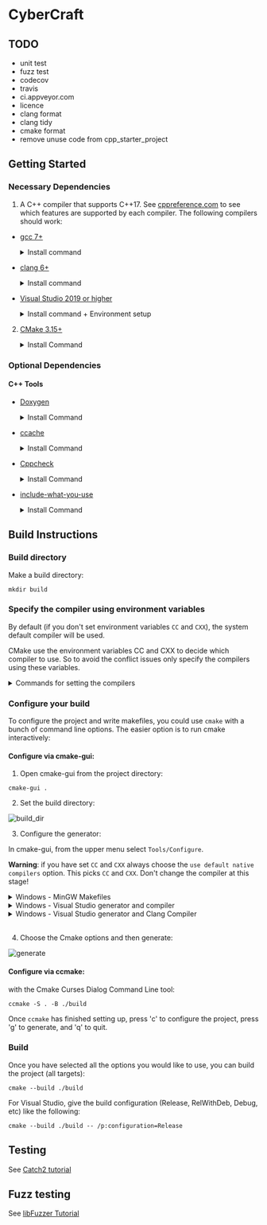 # CyberCraft

## TODO
* unit test
* fuzz test
* codecov
* travis
* ci.appveyor.com 
* licence
* clang format
* clang tidy
* cmake format
* remove unuse code from cpp_starter_project

## Getting Started

### Necessary Dependencies
1. A C++ compiler that supports C++17.
See [cppreference.com](https://en.cppreference.com/w/cpp/compiler_support)
to see which features are supported by each compiler.
The following compilers should work:

  * [gcc 7+](https://gcc.gnu.org/)
	<details>
	<summary>Install command</summary>

	- Debian/Ubuntu:
		
			sudo apt install build-essential

	- Windows:
		
			choco install mingw -y

	- MacOS:
		
			brew install gcc
	</details>

  * [clang 6+](https://clang.llvm.org/)
	<details>
	<summary>Install command</summary>

	- Debian/Ubuntu:
		
			bash -c "$(wget -O - https://apt.llvm.org/llvm.sh)"

	- Windows:

		Visual Studio 2019 ships with LLVM (see the Visual Studio section). However, to install LLVM separately:
		
			choco install llvm -y
			
		llvm-utils for using external LLVM with Visual Studio generator:
			
			git clone https://github.com/zufuliu/llvm-utils.git
			cd llvm-utils/VS2017
			.\install.bat

	- MacOS:
 		
			brew install llvm
	</details>

  * [Visual Studio 2019 or higher](https://visualstudio.microsoft.com/)
	<details>
	<summary>Install command + Environment setup</summary>

	On Windows, you need to install Visual Studio 2019 because of the SDK and libraries that ship with it.

  	Visual Studio IDE - 2019 Community (installs Clang too):
		
  	  	choco install -y visualstudio2019community --package-parameters "add Microsoft.VisualStudio.Workload.NativeDesktop --includeRecommended --includeOptional --passive --locale en-US"
		
	Put MSVC compiler, Clang compiler, and vcvarsall.bat on the path:

			choco install vswhere -y
			refreshenv
			
			$clpath = vswhere -latest -prerelease -find **/Hostx64/x64/*   # for x64
			[Environment]::SetEnvironmentVariable("Path", $env:Path + ";$clpath", "User")
			
			$clangpath = vswhere -latest -prerelease -find **/Llvm/bin/*
			[Environment]::SetEnvironmentVariable("Path", $env:Path + ";$clangpath", "User")

			$vcvarsallpath =  vswhere -latest -prerelease -find **/Auxiliary/Build/*
			[Environment]::SetEnvironmentVariable("Path", $env:Path + ";$vcvarsallpath", "User")
			refreshenv

	</details>

2. [CMake 3.15+](https://cmake.org/)
	<details>
	<summary>Install Command</summary>
	
	- Debian/Ubuntu:
		
			sudo apt-get install cmake
	
	- Windows:
		
			choco install cmake -y
	
	- MacOS:
	 		
			brew install cmake
	
	</details>

### Optional Dependencies
#### C++ Tools
  * [Doxygen](http://doxygen.nl/)
	<details>
	<summary>Install Command</summary>

	- Debian/Ubuntu:
		
			sudo apt-get install doxygen
			sudo apt-get install graphviz

	- Windows:
		
			choco install doxygen.install -y
			choco install graphviz -y

	- MacOS:
 		
			brew install doxygen
	 		brew install graphviz

	</details>


  * [ccache](https://ccache.dev/)
	<details>
	<summary>Install Command</summary>

	- Debian/Ubuntu:
		
			sudo apt-get install ccache

	- Windows:
		
			choco install ccache -y

	- MacOS:
 		
			brew install ccache

	</details>


  * [Cppcheck](http://cppcheck.sourceforge.net/)
	<details>
	<summary>Install Command</summary>

	- Debian/Ubuntu:
		
			sudo apt-get install cppcheck

	- Windows:
		
			choco install cppcheck -y

	- MacOS:
 		
			brew install cppcheck

	</details>


  * [include-what-you-use](https://include-what-you-use.org/)
	<details>
	<summary>Install Command</summary>

	Follow instructions here:
	https://github.com/include-what-you-use/include-what-you-use#how-to-install
	</details>

## Build Instructions

### Build directory
Make a build directory:
```
mkdir build
```
### Specify the compiler using environment variables

By default (if you don't set environment variables `CC` and `CXX`), the system default compiler will be used.

CMake use the environment variables CC and CXX to decide which compiler to use. So to avoid the conflict issues only specify the compilers using these variables.

<details>
<summary>Commands for setting the compilers </summary>

- Debian/Ubuntu/MacOS:
	
	Set your desired compiler (`clang`, `gcc`, etc):
		
	- Temporarily (only for the current shell)
	
		Run one of the followings in the terminal:
	
		- clang
		
				CC=clang CXX=clang++
			
		- gcc
		
				CC=gcc CXX=g++
	
	- Permanent:

		Open `~/.bashrc` using your text editor:
			
			gedit ~/.bashrc
			
		Add `CC` and `CXX` to point to the compilers:
			
			export CC=clang
			export CXX=clang++
			
		Save and close the file.

- Windows:

	- Permanent:
	
		Run one of the followings in PowerShell:
				
		- Visual Studio generator and compiler (cl)
			
				[Environment]::SetEnvironmentVariable("CC", "cl.exe", "User")
				[Environment]::SetEnvironmentVariable("CXX", "cl.exe", "User")
				refreshenv
			
		  Set the architecture using [vsvarsall](https://docs.microsoft.com/en-us/cpp/build/building-on-the-command-line?view=vs-2019#vcvarsall-syntax):
			
				vsvarsall.bat x64

		- clang

				[Environment]::SetEnvironmentVariable("CC", "clang.exe", "User")
				[Environment]::SetEnvironmentVariable("CXX", "clang++.exe", "User")
				refreshenv
	 
		- gcc

				[Environment]::SetEnvironmentVariable("CC", "gcc.exe", "User")
				[Environment]::SetEnvironmentVariable("CXX", "g++.exe", "User")
				refreshenv
	 

  - Temporarily (only for the current shell):
		
			$Env:CC="clang.exe"
			$Env:CXX="clang++.exe"
			
</details>

### Configure your build

To configure the project and write makefiles, you could use `cmake` with a bunch of command line options.
The easier option is to run cmake interactively:

#### **Configure via cmake-gui**:

1) Open cmake-gui from the project directory:
```
cmake-gui .
```
2) Set the build directory:

![build_dir](https://user-images.githubusercontent.com/16418197/82524586-fa48e380-9af4-11ea-8514-4e18a063d8eb.jpg)

3) Configure the generator:

In cmake-gui, from the upper menu select `Tools/Configure`.

**Warning**: if you have set `CC` and `CXX` always choose the `use default native compilers` option. This picks `CC` and `CXX`. Don't change the compiler at this stage!

<details>
<summary>Windows - MinGW Makefiles</summary>

Choose MinGW Makefiles as the generator:

<img src="https://user-images.githubusercontent.com/16418197/82769479-616ade80-9dfa-11ea-899e-3a8c31d43032.png" alt="mingw">

</details>

<details>
<summary>Windows - Visual Studio generator and compiler</summary>

You should have already set `C` and `CXX` to `cl.exe`.

Choose "Visual Studio 16 2019" as the generator:

<img src="https://user-images.githubusercontent.com/16418197/82524696-32502680-9af5-11ea-9697-a42000e900a6.jpg" alt="default_vs">

</details>

<details>

<summary>Windows - Visual Studio generator and Clang Compiler</summary>

You should have already set `C` and `CXX` to `clang.exe` and `clang++.exe`.

Choose "Visual Studio 16 2019" as the generator. To tell Visual studio to use `clang-cl.exe`:
- If you use the LLVM that is shipped with Visual Studio: write `ClangCl` under "optional toolset to use". 

<img src="https://user-images.githubusercontent.com/16418197/82781142-ae60ac00-9e1e-11ea-8c77-222b005a8f7e.png" alt="visual_studio">

- If you use an external LLVM: write [`LLVM_v142`](https://github.com/zufuliu/llvm-utils#llvm-for-visual-studio-2017-and-2019)
 under "optional toolset to use".

<img src="https://user-images.githubusercontent.com/16418197/82769558-b3136900-9dfa-11ea-9f73-02ab8f9b0ca4.png" alt="visual_studio">

</details>
<br/>

4) Choose the Cmake options and then generate:

![generate](https://user-images.githubusercontent.com/16418197/82781591-c97feb80-9e1f-11ea-86c8-f2748b96f516.png)

#### **Configure via ccmake**:
with the Cmake Curses Dialog Command Line tool:  

    ccmake -S . -B ./build

Once `ccmake` has finished setting up, press 'c' to configure the project, 
press 'g' to generate, and 'q' to quit.

### Build
Once you have selected all the options you would like to use, you can build the 
project (all targets):

    cmake --build ./build

For Visual Studio, give the build configuration (Release, RelWithDeb, Debug, etc) like the following:

    cmake --build ./build -- /p:configuration=Release
    
## Testing
See [Catch2 tutorial](https://github.com/catchorg/Catch2/blob/master/docs/tutorial.md)

## Fuzz testing

See [libFuzzer Tutorial](https://github.com/google/fuzzing/blob/master/tutorial/libFuzzerTutorial.md)
